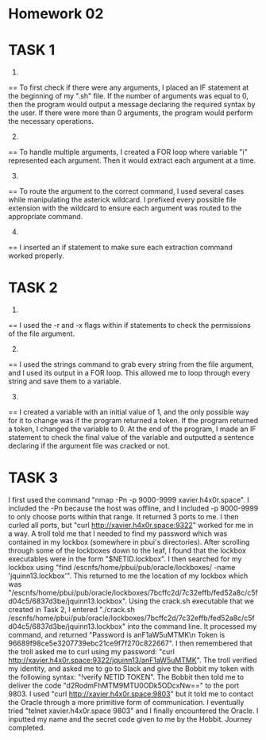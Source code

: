 Homework 02
===========

TASK 1
===========

1.
==
To first check if there were any arguments, I placed an IF statement at the beginning of my ".sh" file. If the number of arguments was equal to 0, then the program would output a message declaring the required syntax by the user. If there were more than 0 arguments, the program would perform the necessary operations.

2.
==
To handle multiple arguments, I created a FOR loop where variable "i" represented each argument. Then it would extract each argument at a time.

3.
==
To route the argument to the correct command, I used several cases while manipulating the asterick wildcard. I prefixed every possible file extension with the wildcard to ensure each argument was routed to the appropriate command.

4.
==
I inserted an if statement to make sure each extraction command worked properly.


TASK 2
===========

1.
==
I used the -r and -x flags within if statements to check the permissions of the file argument.

2.
==
I used the strings command to grab every string from the file argument, and I used its output in a FOR loop. This allowed me to loop through every string and save them to a variable.

3.
==
I created a variable with an initial value of 1, and the only possible way for it to change was if the program returned a token. If the program returned a token, I changed the variable to 0. At the end of the program, I made an IF statement to check the final value of the variable and outputted a sentence declaring if the argument file was cracked or not.

TASK 3
===========
I first used the command "nmap -Pn -p 9000-9999 xavier.h4x0r.space". I included the -Pn because the host was offline, and I included -p 9000-9999 to only choose ports within that range. It returned 3 ports to me.
I then curled all ports, but "curl http://xavier.h4x0r.space:9322" worked for me in a way. A troll told me that I needed to find my password which was contained in my lockbox (somewhere in pbui's directories). After scrolling through some of the lockboxes down to the leaf, I found that the lockbox executables were in the form "$NETID.lockbox".
I then searched for my lockbox using "find /escnfs/home/pbui/pub/oracle/lockboxes/ -name 'jquinn13.lockbox'". This returned to me the location of my lockbox which was "/escnfs/home/pbui/pub/oracle/lockboxes/7bcffc2d/7c32effb/fed52a8c/c5fd04c5/6837d3be/jquinn13.lockbox".
Using the crack.sh executable that we created in Task 2, I entered "./crack.sh /escnfs/home/pbui/pub/oracle/lockboxes/7bcffc2d/7c32effb/fed52a8c/c5fd04c5/6837d3be/jquinn13.lockbox" into the command line. It processed my command, and returned "Password is anF1aW5uMTMK\n Token    is 96689f98ce5e3207739ebc21ce9f7f270c822667".
I then remembered that the troll asked me to curl using my password: "curl http://xavier.h4x0r.space:9322/jquinn13/anF1aW5uMTMK". The troll verified my identity, and asked me to go to Slack and give the Bobbit my token with the following syntax: "!verify NETID TOKEN". The Bobbit then told me to deliver the code "d2RodmFhMTM9MTU0ODk5ODcxNw==" to the port 9803.
I used "curl http://xavier.h4x0r.space:9803" but it told me to contact the Oracle through a more primitive form of communication. I eventually tried "telnet xavier.h4x0r.space 9803" and I finally encountered the Oracle. I inputted my name and the secret code given to me by the Hobbit. Journey completed.

